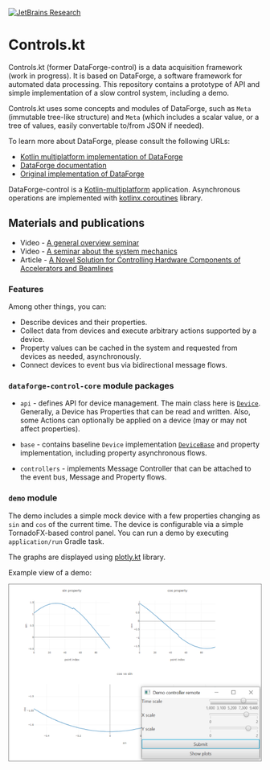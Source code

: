 [![JetBrains Research](https://jb.gg/badges/research.svg)](https://confluence.jetbrains.com/display/ALL/JetBrains+on+GitHub)

# Controls.kt

Controls.kt (former DataForge-control) is a data acquisition framework (work in progress). It is based on DataForge, a software framework for automated data processing.
This repository contains a prototype of API and simple implementation 
of a slow control system, including a demo.

Controls.kt uses some concepts and modules of DataForge, 
such as `Meta` (immutable tree-like structure) and `Meta` (which 
includes a scalar value, or a tree of values, easily convertable to/from JSON 
if needed).  

To learn more about DataForge, please consult the following URLs:
 * [Kotlin multiplatform implementation of DataForge](https://github.com/mipt-npm/dataforge-core)  
 * [DataForge documentation](http://npm.mipt.ru/dataforge/) 
 * [Original implementation of DataForge](https://bitbucket.org/Altavir/dataforge/src/default/)

DataForge-control is a [Kotlin-multiplatform](https://kotlinlang.org/docs/reference/multiplatform.html)
application. Asynchronous operations are implemented with 
[kotlinx.coroutines](https://github.com/Kotlin/kotlinx.coroutines) library.

## Materials and publications

* Video - [A general overview seminar](https://youtu.be/LO-qjWgXMWc)
* Video - [A seminar about the system mechanics](https://youtu.be/wES0RV5GpoQ)
* Article - [A Novel Solution for Controlling Hardware Components of Accelerators and Beamlines](https://www.preprints.org/manuscript/202108.0336/v1) 

### Features
Among other things, you can:
- Describe devices and their properties. 
- Collect data from devices and execute arbitrary actions supported by a device.
- Property values can be cached in the system and requested from devices as needed, asynchronously.
- Connect devices to event bus via bidirectional message flows.

### `dataforge-control-core` module packages

- `api` - defines API for device management. The main class here is 
[`Device`](controls-core/src/commonMain/kotlin/ru/mipt/npm/controls/api/Device.kt).
Generally, a Device has Properties that can be read and written. Also, some Actions
can optionally be applied on a device (may or may not affect properties). 

- `base` - contains baseline `Device` implementation 
[`DeviceBase`](controls-core/src/commonMain/kotlin/ru/mipt/npm/controls/base/DeviceBase.kt)
and property implementation, including property asynchronous flows.

- `controllers` - implements Message Controller that can be attached to the event bus, Message 
and Property flows.

### `demo` module

The demo includes a simple mock device with a few properties changing as `sin` and `cos` of
the current time. The device is configurable via a simple TornadoFX-based control panel. 
You can run a demo by executing `application/run` Gradle task. 

The graphs are displayed using [plotly.kt](https://github.com/mipt-npm/plotly.kt) library.

Example view of a demo:

![](docs/pictures/demo-view.png)
